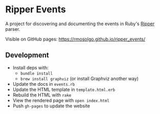 # Ripper Events

A project for discovering and documenting the events in Ruby's [Ripper](http://ruby-doc.org/stdlib-2.5.0/libdoc/ripper/rdoc/Ripper.html) parser.

Visible on GitHub pages: https://rmosolgo.github.io/ripper_events/

## Development

- Install deps with:
  - `bundle install`
  - `brew install graphviz` (or install Graphviz another way)
- Update the docs in `events.rb`
- Update the HTML template in `template.html.erb`
- Rebuild the HTML with `rake`
- View the rendered page with `open index.html`
- Push `gh-pages` to update the website
